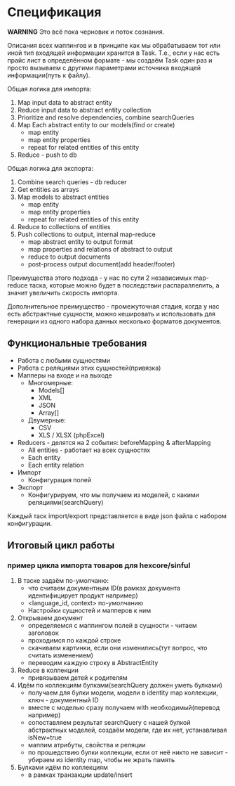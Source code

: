 # Спецификация

**WARNING** Это всё пока черновик и поток сознания.

Описания всех маппингов и в принципе как мы обрабатываем тот 
или иной тип входящей информации хранится в Task.
Т.е., если у нас есть прайс лист в определённом формате - 
мы создаём Task один раз и просто вызываем с другими параметрами 
источника входящей информации(путь к файлу).

Общая логика для импорта:
1. Map input data to abstract entity
2. Reduce input data to abstract entity collection
3. Prioritize and resolve dependencies, combine searchQueries
4. Map Each abstract entity to our models(find or create)
    - map entity
    - map entity properties
    - repeat for related entities of this entity
5. Reduce - push to db

Общая логика для экспорта:
1. Combine search queries - db reducer
2. Get entities as arrays
3. Map models to abstract entities
    - map entity
    - map entity properties
    - repeat for related entities of this entity
4. Reduce to collections of entities
5. Push collections to output, internal map-reduce
    - map abstract entity to output format
    - map properties and relations of abstract to output
    - reduce to output documents
    - post-process output document(add header/footer)

Преимущества этого подхода - у нас по сути 2 независимых map-reduce таска, 
которые можно будет в последствии распараллелить,
а значит увеличить скорость импорта.

Дополнительное преимущество - промежуточная стадия,
когда у нас есть абстрактные сущности,
можно кешировать и использовать для генерации 
из одного набора данных несколько форматов документов.  

## Функциональные требования

- Работа с любыми сущностями
- Работа с реляциями этих сущностей(привязка)
- Мапперы на входе и на выходе
    - Многомерные:
        - Models[]
        - XML
        - JSON
        - Array[]
    - Двумерные:
        - CSV
        - XLS / XLSX (phpExcel)
- Reducers - делятся на 2 события: beforeMapping & afterMapping
    - All entities - работает на всех сущностях
    - Each entity
    - Each entity relation
- Импорт
    - Конфигурация полей
- Экспорт
    - Конфигурируем, что мы получаем из моделей, с какими реляциями(searchQuery)

Каждый таск import/export представляется в виде json файла с набором конфигурации.


## Итоговый цикл работы

### пример цикла импорта товаров для hexcore/sinful

1. В таске задаём по-умолчаню:
    - что считаем документным ID(в рамках документа идентифицирует продукт например)
    - <language_id, context> по-умолчанию
    - Настройки сущностей и мапперов к ним
2. Открываем документ
    - определяемся с маппингом полей в сущности - читаем заголовок
    - проходимся по каждой строке
    - скачиваем картинки, если они изменились(тут вопрос, что считать изменением)
    - переводим каждую строку в AbstractEntity
3. Reduce в коллекции
    - привязываем детей к родителям
4. Идём по коллекциям булками(searchQuery должен уметь булками)
    - получаем для булки модели, модели в identity map коллекции, ключ - документный ID
    - вместе с моделью сразу получаем with необходимый(перевод например)
    - сопоставляем результат searchQuery с нашей булкой абстрактных моделей, 
      создаём модели, где их нет, устанавливая isNew=true
    - маппим атрибуты, свойства и реляции
    - по прошедствию булки коллекции, если от неё никто не зависит - убираем из identity map, чтобы не жрать память
5. Булками идём по коллекциям
    - в рамках транзакции update/insert